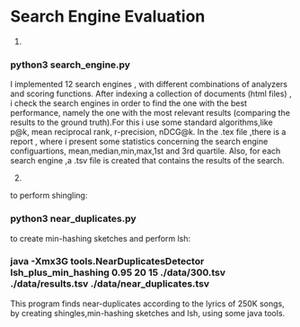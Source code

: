 # Search Engine Evaluation

1.
### python3 search_engine.py 
I implemented 12 search engines , with different combinations of analyzers and scoring functions.
After indexing a collection of documents (html files) , i check the search engines in order to find the one with the best performance,
namely the one with the most relevant results (comparing the results to the ground truth).For this i use some standard algorithms,like p@k, mean reciprocal rank, r-precision, nDCG@k.
In the .tex file ,there is a report , where i present some statistics concerning the search engine configuartions, mean,median,min,max,1st and 3rd quartile.
Also, for each search engine ,a .tsv file is created that contains the results of the search.

2.
to perform shingling:
### python3 near_duplicates.py

to create min-hashing sketches and perform lsh:
### java -Xmx3G tools.NearDuplicatesDetector lsh_plus_min_hashing 0.95 20 15 ./data/300.tsv ./data/results.tsv ./data/near_duplicates.tsv

This program finds near-duplicates according to the lyrics of 250K songs, by creating shingles,min-hashing sketches and lsh, using some java tools.
